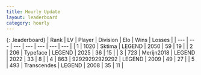 ```yaml
---
title: Hourly Update
layout: leaderboard
category: hourly
---
```


{: .leaderboard}
| Rank | LV | Player | Division | Elo | Wins | Losses |
| --- | --- | --- | --- | --- | --- | --- |
| <span data-change="0">1</span> | 1020 | <span title="ID: 353063">Sktima</span> | LEGEND | <span data-change="-38">2050</span> | <span data-change="3">59</span> | <span data-change="4">19</span> |
| <span data-change="1">2</span> | 206 | <span title="ID: 628233">Typeface</span> | LEGEND | <span data-change="5">2025</span> | <span data-change="4">36</span> | <span data-change="2">15</span> |
| <span data-change="-1">3</span> | 723 | <span title="ID: 489101">Merijn2018</span> | LEGEND | <span data-change="0">2022</span> | <span data-change="0">33</span> | <span data-change="0">8</span> |
| <span data-change="0">4</span> | 863 | <span title="ID: 92077">92929292929292</span> | LEGEND | <span data-change="0">2009</span> | <span data-change="0">49</span> | <span data-change="0">27</span> |
| <span data-change="0">5</span> | 493 | <span title="ID: 185505">Transcendes</span> | LEGEND | <span data-change="0">2008</span> | <span data-change="0">35</span> | <span data-change="0">11</span> |